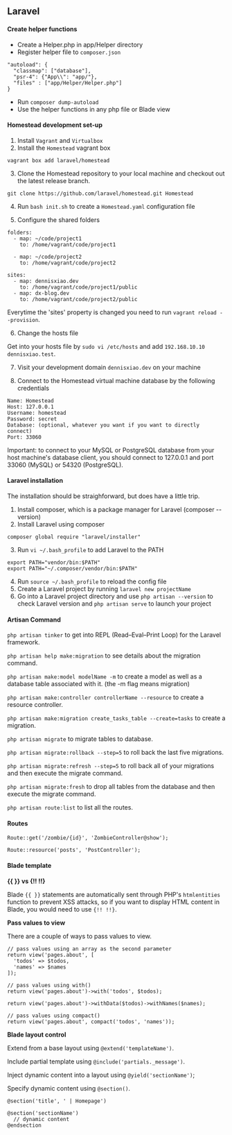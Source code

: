 ## Laravel

#### Create helper functions

- Create a Helper.php in app/Helper directory
- Register helper file to `composer.json`

```
"autoload": {
  "classmap": ["database"],
  "psr-4": {"App\\": "app/"},
  "files" : ["app/Helper/Helper.php"]
}
```

- Run `composer dump-autoload`
- Use the helper functions in any php file or Blade view

#### Homestead development set-up

1. Install `Vagrant` and `Virtualbox`
2. Install the `Homestead` vagrant box

```
vagrant box add laravel/homestead
```

3. Clone the Homestead repository to your local machine and checkout out the latest release branch.

```
git clone https://github.com/laravel/homestead.git Homestead
```

4. Run `bash init.sh` to create a `Homestead.yaml` configuration file

5. Configure the shared folders

```
folders:
  - map: ~/code/project1
    to: /home/vagrant/code/project1

  - map: ~/code/project2
    to: /home/vagrant/code/project2

sites:
  - map: dennisxiao.dev
    to: /home/vagrant/code/project1/public
  - map: dx-blog.dev
    to: /home/vagrant/code/project2/public
```

Everytime the 'sites' property is changed you need to run `vagrant reload --provision`.

6. Change the hosts file

Get into your hosts file by `sudo vi /etc/hosts` and add `192.168.10.10  dennisxiao.test`.

7. Visit your development domain `dennisxiao.dev` on your machine

8. Connect to the Homestead virtual machine database by the following credentials

```
Name: Homestead
Host: 127.0.0.1
Username: homestead
Password: secret
Database: (optional, whatever you want if you want to directly connect)
Port: 33060
```

Important: to connect to your MySQL or PostgreSQL database from your host machine's database client, you should connect to 127.0.0.1 and port 33060 (MySQL) or 54320 (PostgreSQL).

#### Laravel installation

The installation should be straighforward, but does have a little trip.

1. Install composer, which is a package manager for Laravel (composer --version)
2. Install Laravel using composer
```
composer global require "laravel/installer"
```
3. Run `vi ~/.bash_profile` to add Laravel to the PATH
```
export PATH="vendor/bin:$PATH"
export PATH="~/.composer/vendor/bin:$PATH"
```
4. Run `source ~/.bash_profile` to reload the config file
5. Create a Laravel project by running `laravel new projectName`
6. Go into a Laravel project directory and use `php artisan --version` to check Laravel version and `php artisan serve` to launch your project

#### Artisan Command

`php artisan tinker` to get into REPL (Read–Eval–Print Loop) for the Laravel framework.

`php artisan help make:migration` to see details about the migration command.

`php artisan make:model modelName -m` to create a model as well as a database table associated with it. (the -m flag means migration)

`php artisan make:controller controllerName --resource` to create a resource controller.

`php artisan make:migration create_tasks_table --create=tasks` to create a migration.

`php artisan migrate` to migrate tables to database.

`php artisan migrate:rollback --step=5` to roll back the last five migrations.

`php artisan migrate:refresh --step=5` to roll back all of your migrations and then execute the migrate command.

`php artisan migrate:fresh` to drop all tables from the database and then execute the migrate command.

`php artisan route:list` to list all the routes.

#### Routes

```
Route::get('/zombie/{id}', 'ZombieController@show');

Route::resource('posts', 'PostController');
```

#### Blade template

__{{ }} vs {!! !!}__

Blade `{{ }}` statements are automatically sent through PHP's `htmlentities` function to prevent XSS attacks, so if you want to display HTML content in Blade, you would need to use `{!! !!}`.

__Pass values to view__

There are a couple of ways to pass values to view.

```
// pass values using an array as the second parameter
return view('pages.about', [
  'todos' => $todos,
  'names' => $names
]);

// pass values using with()
return view('pages.about')->with('todos', $todos);

return view('pages.about')->withData($todos)->withNames($names);

// pass values using compact()
return view('pages.about', compact('todos', 'names'));
```

__Blade layout control__

Extend from a base layout using `@extend('templateName')`.

Include partial template using `@include('partials._message')`.

Inject dynamic content into a layout using `@yield('sectionName')`;

Specify dynamic content using `@section()`.

```
@section('title', ' | Homepage')

@section('sectionName')
  // dynamic content
@endsection
```
